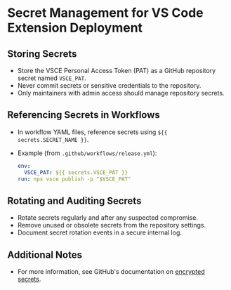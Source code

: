 # Secret Management for VS Code Extension Deployment

## Storing Secrets

- Store the VSCE Personal Access Token (PAT) as a GitHub repository secret named `VSCE_PAT`.
- Never commit secrets or sensitive credentials to the repository.
- Only maintainers with admin access should manage repository secrets.

## Referencing Secrets in Workflows

- In workflow YAML files, reference secrets using `${{ secrets.SECRET_NAME }}`.
- Example (from `.github/workflows/release.yml`):

  ```yaml
  env:
    VSCE_PAT: ${{ secrets.VSCE_PAT }}
  run: npx vsce publish -p "$VSCE_PAT"
  ```

## Rotating and Auditing Secrets

- Rotate secrets regularly and after any suspected compromise.
- Remove unused or obsolete secrets from the repository settings.
- Document secret rotation events in a secure internal log.

## Additional Notes

- For more information, see GitHub's documentation on
  [encrypted secrets](https://docs.github.com/en/actions/security-guides/encrypted-secrets).
